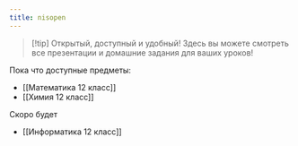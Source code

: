 ```yaml
---
title: nisopen
---
```

>[!tip] Открытый, доступный и удобный!
>Здесь вы можете смотреть все презентации и домашние задания для ваших уроков!

Пока что доступные предметы:
- [[Математика 12 класс]]
- [[Химия 12 класс]]

Скоро будет
- [[Информатика 12 класс]]
